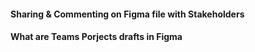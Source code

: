 #### Sharing & Commenting on Figma file with Stakeholders

#### What are Teams Porjects drafts in Figma
